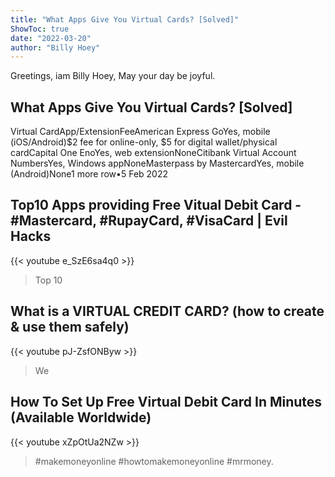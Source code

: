 ```yaml
---
title: "What Apps Give You Virtual Cards? [Solved]"
ShowToc: true 
date: "2022-03-20"
author: "Billy Hoey" 
---
```


Greetings, iam Billy Hoey, May your day be joyful.
## What Apps Give You Virtual Cards? [Solved]
Virtual CardApp/ExtensionFeeAmerican Express GoYes, mobile (iOS/Android)$2 fee for online-only, $5 for digital wallet/physical cardCapital One EnoYes, web extensionNoneCitibank Virtual Account NumbersYes, Windows appNoneMasterpass by MastercardYes, mobile (Android)None1 more row•5 Feb 2022

## Top10 Apps providing Free Vitual Debit Card - #Mastercard, #RupayCard, #VisaCard | Evil Hacks
{{< youtube e_SzE6sa4q0 >}}
>Top 10 

## What is a VIRTUAL CREDIT CARD? (how to create & use them safely)
{{< youtube pJ-ZsfONByw >}}
>We 

## How To Set Up Free Virtual Debit Card In Minutes (Available Worldwide)
{{< youtube xZpOtUa2NZw >}}
>#makemoneyonline #howtomakemoneyonline #mrmoney.

